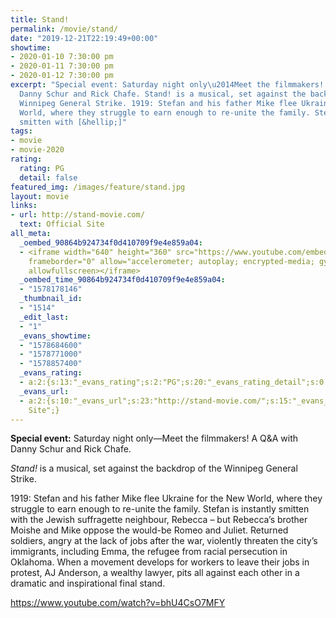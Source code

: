 ```yaml
---
title: Stand!
permalink: /movie/stand/
date: "2019-12-21T22:19:49+00:00"
showtime:
- 2020-01-10 7:30:00 pm
- 2020-01-11 7:30:00 pm
- 2020-01-12 7:30:00 pm
excerpt: "Special event: Saturday night only\u2014Meet the filmmakers! A Q&amp;A with
  Danny Schur and Rick Chafe. Stand! is a musical, set against the backdrop of the
  Winnipeg General Strike. 1919: Stefan and his father Mike flee Ukraine for the New
  World, where they struggle to earn enough to re-unite the family. Stefan is instantly
  smitten with [&hellip;]"
tags:
- movie
- movie-2020
rating:
  rating: PG
  detail: false
featured_img: /images/feature/stand.jpg
layout: movie
links:
- url: http://stand-movie.com/
  text: Official Site
all_meta:
  _oembed_90864b924734f0d410709f9e4e859a04:
  - <iframe width="640" height="360" src="https://www.youtube.com/embed/bhU4CsO7MFY?feature=oembed"
    frameborder="0" allow="accelerometer; autoplay; encrypted-media; gyroscope; picture-in-picture"
    allowfullscreen></iframe>
  _oembed_time_90864b924734f0d410709f9e4e859a04:
  - "1578178146"
  _thumbnail_id:
  - "1514"
  _edit_last:
  - "1"
  _evans_showtime:
  - "1578684600"
  - "1578771000"
  - "1578857400"
  _evans_rating:
  - a:2:{s:13:"_evans_rating";s:2:"PG";s:20:"_evans_rating_detail";s:0:"";}
  _evans_url:
  - a:2:{s:10:"_evans_url";s:23:"http://stand-movie.com/";s:15:"_evans_url_name";s:13:"Official
    Site";}
---
```


**Special event:** Saturday night only—Meet the filmmakers! A Q&amp;A with Danny Schur and Rick Chafe.

*Stand!* is a musical, set against the backdrop of the Winnipeg General Strike.

1919: Stefan and his father Mike flee Ukraine for the New World, where they struggle to earn enough to re-unite the family. Stefan is instantly smitten with the Jewish suffragette neighbour, Rebecca – but Rebecca’s brother Moishe and Mike oppose the would-be Romeo and Juliet. Returned soldiers, angry at the lack of jobs after the war, violently threaten the city’s immigrants, including Emma, the refugee from racial persecution in Oklahoma. When a movement develops for workers to leave their jobs in protest, AJ Anderson, a wealthy lawyer, pits all against each other in a dramatic and inspirational final stand.

https://www.youtube.com/watch?v=bhU4CsO7MFY 
